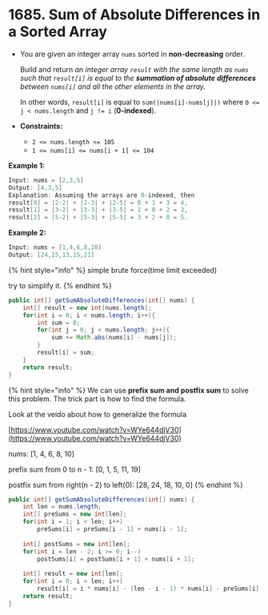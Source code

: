 # 1685. Sum of Absolute Differences in a Sorted Array

*   You are given an integer array `nums` sorted in **non-decreasing** order.

    Build and return _an integer array _`result`_ with the same length as _`nums`_ such that _`result[i]`_ is equal to the **summation of absolute differences** between _`nums[i]`_ and all the other elements in the array._

    In other words, `result[i]` is equal to `sum(|nums[i]-nums[j]|)` where `0 <= j < nums.length` and `j != i` (**0-indexed**).
* **Constraints:**
  * `2 <= nums.length <= 105`
  * `1 <= nums[i] <= nums[i + 1] <= 104`

**Example 1:**

```java
Input: nums = [2,3,5]
Output: [4,3,5]
Explanation: Assuming the arrays are 0-indexed, then
result[0] = |2-2| + |2-3| + |2-5| = 0 + 1 + 3 = 4,
result[1] = |3-2| + |3-3| + |3-5| = 1 + 0 + 2 = 3,
result[2] = |5-2| + |5-3| + |5-5| = 3 + 2 + 0 = 5.
```

**Example 2:**

```java
Input: nums = [1,4,6,8,10]
Output: [24,15,13,15,21]
```

{% hint style="info" %}
simple brute force(time limit exceeded)

try to simplify it.
{% endhint %}

```java
public int[] getSumAbsoluteDifferences(int[] nums) {
    int[] result = new int[nums.length];
    for(int i = 0; i < nums.length; i++){
        int sum = 0;
        for(int j = 0; j < nums.length; j++){
            sum += Math.abs(nums[i] - nums[j]);
        }
        result[i] = sum;
    }
    return result;
}
```

{% hint style="info" %}
We can use **prefix sum and postfix sum** to solve this problem. The trick part is how to find the formula.

Look at the veido about how to generalize the formula

[https://www.youtube.com/watch?v=WYe644djV30](https://www.youtube.com/watch?v=WYe644djV30)

nums: \[1, 4, 6, 8, 10]

prefix sum from 0 to n - 1: \[0, 1, 5, 11, 19]

postfix sum from right(n - 2) to left(0): \[28, 24, 18, 10, 0]
{% endhint %}

```java
public int[] getSumAbsoluteDifferences(int[] nums) {
    int len = nums.length;
    int[] preSums = new int[len];
    for(int i = 1; i < len; i++)
        preSums[i] = preSums[i - 1] + nums[i - 1];
    
    int[] postSums = new int[len];
    for(int i = len - 2; i >= 0; i--)
        postSums[i] = postSums[i + 1] + nums[i + 1];
    
    int[] result = new int[len];
    for(int i = 0; i < len; i++)
        result[i] = i * nums[i] - (len - i - 1) * nums[i] - preSums[i] + postSums[i];
    return result;
}
```
